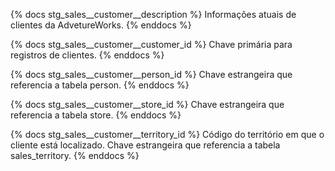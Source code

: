 {% docs stg_sales__customer__description %}
Informações atuais de clientes da AdvetureWorks. 
{% enddocs %}

{% docs stg_sales__customer__customer_id %}
Chave primária para registros de clientes.
{% enddocs %}

{% docs stg_sales__customer__person_id %}
Chave estrangeira que referencia a tabela person.
{% enddocs %}

{% docs stg_sales__customer__store_id %}
Chave estrangeira que referencia a tabela store.
{% enddocs %}

{% docs stg_sales__customer__territory_id %}
Código do território em que o cliente está localizado. Chave estrangeira que referencia a tabela sales_territory.
{% enddocs %}
